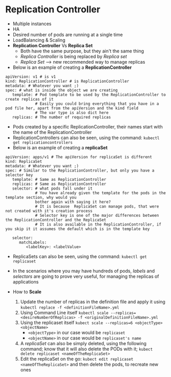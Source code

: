 Replication Controller
======================
- Multiple instances
- HA
- Desired number of pods are running at a single time
- LoadBalancing & Scaling
- **Replication Controller** Vs **Replica Set**
   * Both have the same purpose, but they ain't the same thing
   * *Replica Controller* is being replaced by *Replica set*
   * *Replica Set* --> new recommended way to manage replicas
- Below is an example of creating a **ReplicationController**
```
apiVersion: v1 # is v1
kind: ReplicationController # is ReplicationController
metadata: # Whatever you want ;)
spec: # what is inside the object we are creating
   template: # Pod template to be used by the ReplicationController to create replicas of it
             # Easily you could bring everything that you have in a pod file her, apart from the apiVersion and the kind field
             # The var type is also dict here
   replicas: # The number of required replicas
```
- Pods created by a specific ReplicationController, their names start with the name of the ReplicationController
- ReplicationControllers can also be seen, using the command: `kubectl get replicationcontrollers`
- Below is an example of creating a **replicaSet**

```
apiVersion: apps/v1 # The apiVersion for replicaSet is different
kind: ReplicaSet
metadata: # Whatever you want ;)
spec: # Similar to the ReplicationController, but only you have a selector key
   template: # Same as ReplicationController
   replicas: # Same as ReplicationController
   selector: # what pods fall under it
             # You have already given the template for the pods in the template section, why would you
             bother again with saying it here?
             # It is because  ReplicaSet can manage pods, that were not created with it's creation process
             # Selector key is one of the major differences between the ReplicationController and the ReplicaSet
             # It is also available in the ReplicationController, if you skip it it assumes the default which is in the template key
```
```
   selector:
      matchLabels:
         <labelKey>: <labelValue>
```

- ReplicaSets can also be seen, using the command: `kubectl get replicaset`
- In the scenarios where you may have hundreds of pods, *labels* and *selectors* are going to prove very useful, for managing the replicas of applications

- How to **Scale**
   1. Update the number of replicas in the definition file and apply it using `kubectl replace -f <definitionFileName>.yml`
   2. Using Command Line itself `kubectl scale --replicas=<desireNumberOfReplicas> -f <originalDefinitionFileName>.yml`
   3. Using the replicaset itself `kubect scale --replicas=6 <objectType> <objectName>`
      - `<objectType>` in our case would be `replicaset`
      - `<objectName>` in our case would be `replicaset's name`
   4. A *replicaSet* can also be simply deleted, using the following command; know that it will also delete the PODs with it; `kubect delete replicaset <nameOfTheReplicaSet>`
   5. Edit the replicaSet on the go: `kubect edit replicaset <nameOfTheReplicaSet>` and then delete the pods, to recreate new ones

